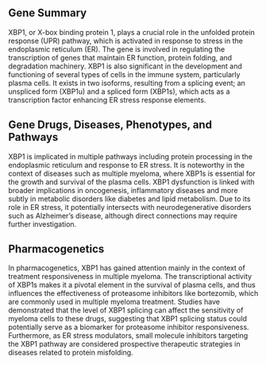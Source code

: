 ## Gene Summary
XBP1, or X-box binding protein 1, plays a crucial role in the unfolded protein response (UPR) pathway, which is activated in response to stress in the endoplasmic reticulum (ER). The gene is involved in regulating the transcription of genes that maintain ER function, protein folding, and degradation machinery. XBP1 is also significant in the development and functioning of several types of cells in the immune system, particularly plasma cells. It exists in two isoforms, resulting from a splicing event; an unspliced form (XBP1u) and a spliced form (XBP1s), which acts as a transcription factor enhancing ER stress response elements.

## Gene Drugs, Diseases, Phenotypes, and Pathways
XBP1 is implicated in multiple pathways including protein processing in the endoplasmic reticulum and response to ER stress. It is noteworthy in the context of diseases such as multiple myeloma, where XBP1s is essential for the growth and survival of the plasma cells. XBP1 dysfunction is linked with broader implications in oncogenesis, inflammatory diseases and more subtly in metabolic disorders like diabetes and lipid metabolism. Due to its role in ER stress, it potentially intersects with neurodegenerative disorders such as Alzheimer’s disease, although direct connections may require further investigation.

## Pharmacogenetics
In pharmacogenetics, XBP1 has gained attention mainly in the context of treatment responsiveness in multiple myeloma. The transcriptional activity of XBP1s makes it a pivotal element in the survival of plasma cells, and thus influences the effectiveness of proteasome inhibitors like bortezomib, which are commonly used in multiple myeloma treatment. Studies have demonstrated that the level of XBP1 splicing can affect the sensitivity of myeloma cells to these drugs, suggesting that XBP1 splicing status could potentially serve as a biomarker for proteasome inhibitor responsiveness. Furthermore, as ER stress modulators, small molecule inhibitors targeting the XBP1 pathway are considered prospective therapeutic strategies in diseases related to protein misfolding.
